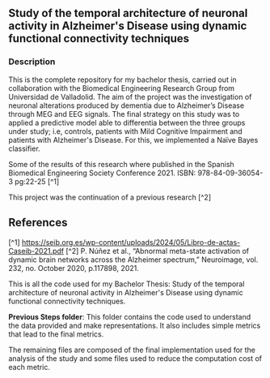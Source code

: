 ## Study of the temporal architecture of neuronal activity in Alzheimer's Disease using dynamic functional connectivity techniques

### Description

This is the complete repository for my bachelor thesis, carried out in collaboration with the Biomedical Engineering Research Group from Universidad de Valladolid. The aim of the project was the investigation of neuronal alterations produced by dementia due to Alzheimer’s Disease through MEG and EEG signals. The final strategy on this study was to applied a predictive model able to differentia between the three groups under study; i.e, controls, patients with Mild Cognitive Impairment and patients with Alzheimer's Disease. For this, we implemented a Naïve Bayes classifier. 

Some of the results of this research where published in the Spanish Biomedical Engineering Society Conference 2021. ISBN: 978-84-09-36054-3 pg:22-25 [^1]

This project was the continuation of a previous research [^2]

## References
[^1] https://seib.org.es/wp-content/uploads/2024/05/Libro-de-actas-Caseib-2021.pdf
[^2] P. Núñez et al., “Abnormal meta-state activation of dynamic brain networks across the Alzheimer spectrum,” Neuroimage, vol. 232, no. October 2020, p.117898, 2021.



This is all the code used for my Bachelor Thesis: Study of the temporal architecture of neuronal activity in 
Alzheimer's Disease using dynamic functional connectivity techniques. 

**Previous Steps folder**: This folder contains the code used to understand the data provided and make representations. It also includes simple 
metrics that lead to the final metrics.


The remaining files are composed of the final implementation used for the analysis of the study and some files used to reduce
the computation cost of each metric.
